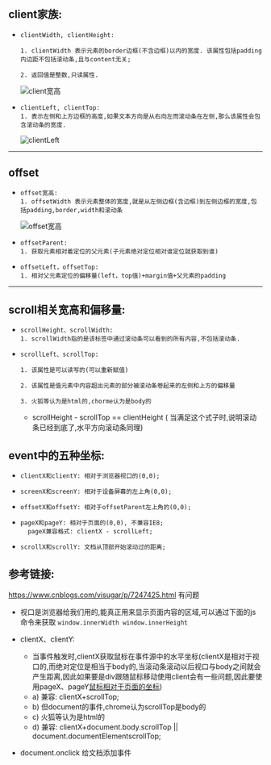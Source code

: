 
##    client家族:

+     clientWidth, clientHeight:

      1. clientWidth 表示元素的border边框(不含边框)以内的宽度. 该属性包括padding内边距不包括滚动条,且与content无关;

      2. 返回值是整数,只读属性.
     ![client宽高](imgs/client宽高.jpg)

+     clientLeft, clientTop:
      1. 表示左侧和上方边框的高度,如果文本方向是从右向左而滚动条在左侧,那么该属性会包含滚动条的宽度.
     ![clientLeft](imgs/clientLeft.jpg)
--- 
##    offset

+     offset宽高:
      1. offsetWidth 表示元素整体的宽度,就是从左侧边框(含边框)到左侧边框的宽度,包括padding,border,width和滚动条
     ![offset宽高](imgs/offset宽高.jpg)

+     offsetParent:
      1. 获取元素相对着定位的父元素(子元素绝对定位相对谁定位就获取到谁)

+     offsetLeft，offsetTop: 
      1. 相对父元素定位的偏移量(left，top值)+margin值+父元素的padding
---
##    scroll相关宽高和偏移量:

+     scrollHeight、scrollWidth:      
      1. scrollWidth指的是该标签中通过滚动条可以看到的所有内容,不包括滚动条.

+     scrollLeft、scrollTop:

      1. 该属性是可以读写的(可以重新赋值)

      2. 该属性是值元素中内容超出元素的部分被滚动条卷起来的左侧和上方的偏移量

      3. 火狐等认为是html的,chorme认为是body的
    - scrollHeight - scrollTop == clientHeight
      ( 当满足这个式子时,说明滚动条已经到底了,水平方向滚动条同理)

##    event中的五种坐标:

+     clientX和clientY: 相对于浏览器视口的(0,0);

+     screenX和screenY: 相对于设备屏幕的左上角(0,0);

+     offsetX和offsetY: 相对于offsetParent左上角的(0,0);

+     pageX和pageY: 相对于页面的(0,0), 不兼容IE8; 
        pageX兼容格式: clientX - scrollLeft;
        

+     scrollX和scrollY: 文档从顶部开始滚动过的距离;

##     参考链接:
https://www.cnblogs.com/visugar/p/7247425.html 有问题

+    视口是浏览器给我们用的,能真正用来显示页面内容的区域,可以通过下面的js命令来获取
    ```
        window.innerWidth
        window.innerHeight
    ```


+   clientX、clientY:
    - 当事件触发时,clientX获取鼠标在事件源中的水平坐标(clientX是相对于视口的,而绝对定位是相当于body的,当滚动条滚动以后视口与body之间就会产生距离,因此如果要是div跟随鼠标移动使用client会有一些问题,因此要使用pageX、pageY[鼠标相对于页面的坐标](不兼容ie8,))
    -   a) 兼容: clientX+scrollTop;
    -   b) 但document的事件,chrome认为scrollTop是body的
    -   c) 火狐等认为是html的
    -   d) 兼容: clientX+document.body.scrollTop || document.documentElementscrollTop;
    
+   document.onclick 给文档添加事件
